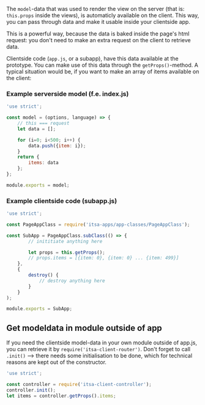 The `model`-data that was used to render the view on the server (that is: `this.props` inside the views), is automaticly available on the client. This way, you can pass through data and make it usable inside your clientside app.

This is a powerful way, because the data is baked inside the page's html request: you don't need to make an extra request on the client to retrieve data.

Clientside code (`app.js`, or a subapp), have this data available at the prototype. You can make use of this data through the `getProps()`-method. A typical situation would be, if you want to make an array of items available on the client:

### Example serverside model (f.e. index.js)
```js
'use strict';

const model = (options, language) => {
    // this === request
    let data = [];

    for (i=0; i<500; i++) {
        data.push({item: i});
    }
    return {
        items: data
    };
};

module.exports = model;
```

### Example clientside code (subapp.js)
```js
'use strict';

const PageAppClass = require('itsa-apps/app-classes/PageAppClass');

const SubApp = PageAppClass.subClass(() => {
        // inititiate anything here

        let props = this.getProps();
        // props.items = [{item: 0}, {item: 0} ... {item: 499}]
    },
    {
        destroy() {
            // destroy anything here
        }
    }
);

module.exports = SubApp;
```

## Get modeldata in module outside of app
If you need the clientside model-data in your own module outside of app.js, you can retrieve it by `require('itsa-client-router')`. Don't forget to call `.init()` --> there needs some initialisation to be done, which for technical reasons are kept out of the constructor.

```js
'use strict';

const controller = require('itsa-client-controller');
controller.init();
let items = controller.getProps().items;
```